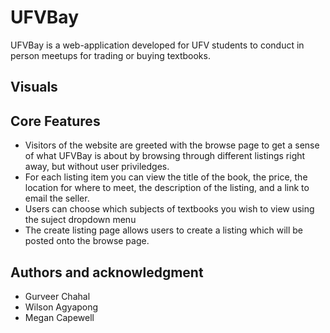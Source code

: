 # UFVBay


UFVBay is a web-application developed for UFV students to conduct in person meetups for trading or buying textbooks.


## Visuals




## Core Features
- Visitors of the website are greeted with the browse page to get a sense of what UFVBay is about by browsing through different listings right away, but without user priviledges. 
- For each listing item you can view the title of the book, the price, the location for where to meet, the description of the listing, and a link to email the seller.
- Users can choose which subjects of textbooks you wish to view using the suject dropdown menu
- The create listing page allows users to create a listing which will be posted onto the browse page.




## Authors and acknowledgment
- Gurveer Chahal
- Wilson Agyapong
- Megan Capewell

